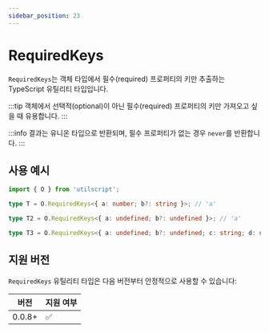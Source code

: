 ```yaml
---
sidebar_position: 23
---
```


# RequiredKeys

`RequiredKeys`는 객체 타입에서 필수(required) 프로퍼티의 키만 추출하는 TypeScript 유틸리티 타입입니다.

:::tip
객체에서 선택적(optional)이 아닌 필수(required) 프로퍼티의 키만 가져오고 싶을 때 유용합니다.
:::

:::info
결과는 유니온 타입으로 반환되며, 필수 프로퍼티가 없는 경우 `never`를 반환합니다.
:::

## 사용 예시

```ts
import { O } from 'utilscript';

type T = O.RequiredKeys<{ a: number; b?: string }>; // 'a'

type T2 = O.RequiredKeys<{ a: undefined; b?: undefined }>; // 'a'

type T3 = O.RequiredKeys<{ a: undefined; b?: undefined; c: string; d: null }>; // 'a' | 'c' | 'd'
```

## 지원 버전

`RequiredKeys` 유틸리티 타입은 다음 버전부터 안정적으로 사용할 수 있습니다:

| 버전   | 지원 여부 |
| ------ | --------- |
| 0.0.8+ | ✅        |
